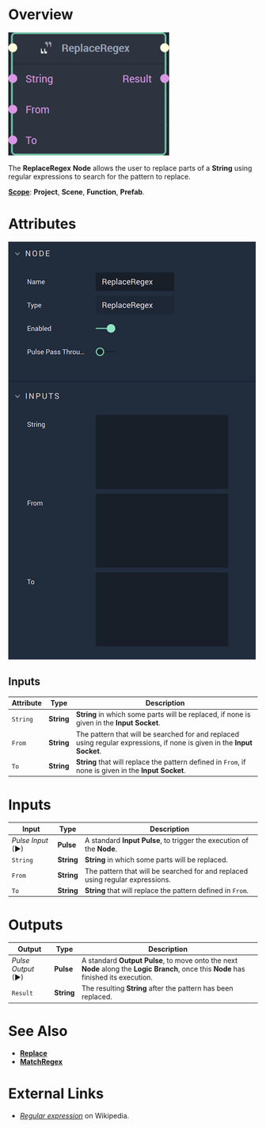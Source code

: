 # Overview

![The ReplaceRegex Node.](../../.gitbook/assets/replaceregexnode20241.png)

The **ReplaceRegex** **Node** allows the user to replace parts of a **String** using regular expressions to search for the pattern to replace. 

[**Scope**](../overview.md#scopes): **Project**, **Scene**, **Function**, **Prefab**.

# Attributes

![The ReplaceRegex Node Attributes.](../../.gitbook/assets/replaceregexattributes.png)

## Inputs

|Attribute|Type|Description|
|---|---|---|
| `String` | **String** | **String** in which some parts will be replaced, if none is given in the **Input Socket**. |
| `From` | **String** | The pattern that will be searched for and replaced using regular expressions, if none is given in the **Input Socket**. |
| `To` | **String** | **String** that will replace the pattern defined in `From`, if none is given in the **Input Socket**. |

# Inputs

|Input|Type|Description|
|---|---|---|
|*Pulse Input* (►)|**Pulse**|A standard **Input Pulse**, to trigger the execution of the **Node**.|
| `String` | **String** | **String** in which some parts will be replaced. |
| `From` | **String** | The pattern that will be searched for and replaced using regular expressions. |
| `To` | **String** | **String** that will replace the pattern defined in `From`. |

# Outputs

|Output|Type|Description|
|---|---|---|
|*Pulse Output* (►)|**Pulse**|A standard **Output Pulse**, to move onto the next **Node** along the **Logic Branch**, once this **Node** has finished its execution.|
| `Result` | **String** | The resulting **String** after the pattern has been replaced. |

# See Also

* [**Replace**](replace.md)
* [**MatchRegex**](match-regex.md)

# External Links

* [*Regular expression*](https://en.wikipedia.org/wiki/Regular_expression) on Wikipedia.

